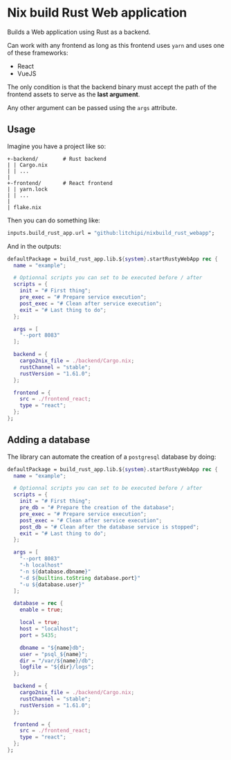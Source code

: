 # Nix build Rust Web application

Builds a Web application using Rust as a backend.  

Can work with any frontend as long as this frontend uses `yarn` and uses one of these frameworks:
- React
- VueJS

The only condition is that the backend binary must accept the path of the frontend
assets to serve as the **last argument**.

Any other argument can be passed using the `args` attribute.

## Usage

Imagine you have a project like so:

```
+-backend/        # Rust backend
| | Cargo.nix
| | ...
|
+-frontend/       # React frontend
| | yarn.lock
| | ...
|
| flake.nix
```

Then you can do something like:
``` nix
inputs.build_rust_app.url = "github:litchipi/nixbuild_rust_webapp";
```

And in the outputs:
``` nix
defaultPackage = build_rust_app.lib.${system}.startRustyWebApp rec {
  name = "example";

  # Optionnal scripts you can set to be executed before / after
  scripts = {
    init = "# First thing";
    pre_exec = "# Prepare service execution";
    post_exec = "# Clean after service execution";
    exit = "# Last thing to do";
  };

  args = [
    "--port 8083"
  ];

  backend = {
    cargo2nix_file = ./backend/Cargo.nix;
    rustChannel = "stable";
    rustVersion = "1.61.0";
  };

  frontend = {
    src = ./frontend_react;
    type = "react";
  };
};
```

## Adding a database

The library can automate the creation of a `postgresql` database by doing:
``` nix
defaultPackage = build_rust_app.lib.${system}.startRustyWebApp rec {
  name = "example";

  # Optionnal scripts you can set to be executed before / after
  scripts = {
    init = "# First thing";
    pre_db = "# Prepare the creation of the database";
    pre_exec = "# Prepare service execution";
    post_exec = "# Clean after service execution";
    post_db = "# Clean after the database service is stopped";
    exit = "# Last thing to do";
  };

  args = [
    "--port 8083"
    "-h localhost"
    "-n ${database.dbname}"
    "-d ${builtins.toString database.port}"
    "-u ${database.user}"
  ];

  database = rec {
    enable = true;

    local = true;
    host = "localhost";
    port = 5435;

    dbname = "${name}db";
    user = "psql_${name}";
    dir = "/var/${name}/db";
    logfile = "${dir}/logs";
  };

  backend = {
    cargo2nix_file = ./backend/Cargo.nix;
    rustChannel = "stable";
    rustVersion = "1.61.0";
  };

  frontend = {
    src = ./frontend_react;
    type = "react";
  };
};
```
